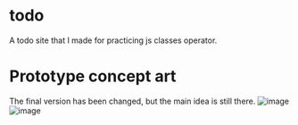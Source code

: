# todo
A todo site that I made for practicing js classes operator. 

# Prototype concept art
The final version has been changed, but the main idea is still there.
![image](https://user-images.githubusercontent.com/86420004/206613438-2d42662f-bb74-4d38-8bb3-67f950f76ab1.png)
![image](https://user-images.githubusercontent.com/86420004/206613465-eadf307f-183b-46e9-b675-07c8915954bd.png)
